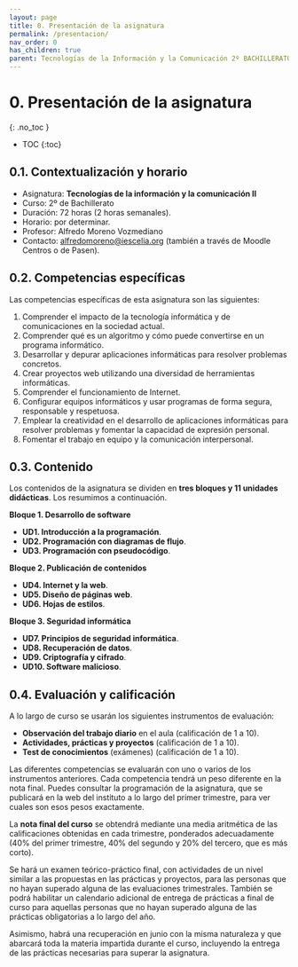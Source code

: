 ```yaml
---
layout: page
title: 0. Presentación de la asignatura
permalink: /presentacion/
nav_order: 0
has_children: true
parent: Tecnologías de la Información y la Comunicación 2º BACHILLERATO
---
```


# 0. Presentación de la asignatura
{: .no_toc }

- TOC
{:toc}

## 0.1. Contextualización y horario

* Asignatura: **Tecnologías de la información y la comunicación II**
* Curso: 2º de Bachillerato
* Duración: 72 horas (2 horas semanales).
* Horario: por determinar.
* Profesor: Alfredo Moreno Vozmediano
* Contacto: alfredomoreno@iescelia.org (también a través de Moodle Centros o de Pasen).

## 0.2. Competencias específicas

Las competencias específicas de esta asignatura son las siguientes:

1. Comprender el impacto de la tecnología informática y de comunicaciones en la sociedad actual.
2. Comprender qué es un algoritmo y cómo puede convertirse en un programa informático.
3. Desarrollar y depurar aplicaciones informáticas para resolver problemas concretos.
4. Crear proyectos web utilizando una diversidad de herramientas informáticas.
5. Comprender el funcionamiento de Internet.
6. Configurar equipos informáticos y usar programas de forma segura, responsable y respetuosa.
7. Emplear la creatividad en el desarrollo de aplicaciones informáticas para resolver problemas y fomentar la capacidad de expresión personal.
8. Fomentar el trabajo en equipo y la comunicación interpersonal.

## 0.3. Contenido

Los contenidos de la asignatura se dividen en **tres bloques y 11 unidades didácticas**. Los resumimos a continuación.

**Bloque 1. Desarrollo de software**

* **UD1. Introducción a la programación**.
* **UD2. Programación con diagramas de flujo**.
* **UD3. Programación con pseudocódigo**.

**Bloque 2. Publicación de contenidos**

* **UD4. Internet y la web**.
* **UD5. Diseño de páginas web**.
* **UD6. Hojas de estilos**.

**Bloque 3. Seguridad informática**

* **UD7. Principios de seguridad informática**. 
* **UD8. Recuperación de datos**. 
* **UD9. Criptografía y cifrado**.
* **UD10. Software malicioso**.


## 0.4. Evaluación y calificación

A lo largo de curso se usarán los siguientes instrumentos de evaluación:

* **Observación del trabajo diario** en el aula (calificación de 1 a 10).
* **Actividades, prácticas y proyectos** (calificación de 1 a 10).
* **Test de conocimientos** (exámenes) (calificación de 1 a 10).

Las diferentes competencias se evaluarán con uno o varios de los instrumentos anteriores. Cada competencia tendrá un peso diferente en la nota final. Puedes consultar la programación de la asignatura, que se publicará en la web del instituto a lo largo del primer trimestre, para ver cuales son esos pesos exactamente.

La **nota final del curso** se obtendrá mediante una media aritmética de las calificaciones obtenidas en cada trimestre, ponderados adecuadamente (40% del primer trimestre, 40% del segundo y 20% del tercero, que es más corto).

Se hará un examen teórico-práctico final, con actividades de un nivel similar a las propuestas en las prácticas y proyectos, para las personas que no hayan superado alguna de las evaluaciones trimestrales. También se podrá habilitar un calendario adicional de entrega de prácticas a final de curso para aquellas personas que no hayan superado alguna de las prácticas obligatorias a lo largo del año.

Asimismo, habrá una recuperación en junio con la misma naturaleza y que abarcará toda la materia impartida durante el curso, incluyendo la entrega de las prácticas necesarias para superar la asignatura.


